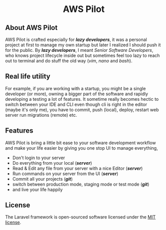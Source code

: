 <h1 align="center">AWS Pilot</h1>

## About AWS Pilot

AWS Pilot is crafted especially for ***lazy developers***, it was a personal project at first to manage my own startup but later I realized I should push it for the public.
By ***lazy developers***, I meant *Senior Software Developers*, who knows project lifecycle inside out but sometimes feel too lazy to reach out to terminal and do stuff the old way (*vim*, *nano* and *bash*). 

## Real life utility
For example, if you are working with a startup, you might be a single developer (or more), owning a bigger part of the software and rapidly developing a testing a lot of features. It sometime really becomes hectic to switch between your IDE and CLI even though cli is right in the editor (maybe it's only me), you have to commit, push (local), deploy, restart web server run migrations (remote) etc. 

## Features
AWS Pilot is bring a little bit ease to your software development workflow and make your life easier by giving you one stop UI to manage everything, 
* Don't login to your server 
* Do everything from your local (***server***)
* Read & Edit any file from your server with a nice Editor (***server***)
* Run commands on your server from the UI (***server***)
* Commit all your projects (***git***)
* switch between production mode, staging mode or test mode (***git***)
* and live your life happily


## License

The Laravel framework is open-sourced software licensed under the [MIT license](https://opensource.org/licenses/MIT).
